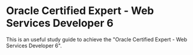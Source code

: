 # Oracle Certified Expert - Web Services Developer 6
This is an useful study guide to achieve the "Oracle Certified Expert - Web Services Developer 6".
